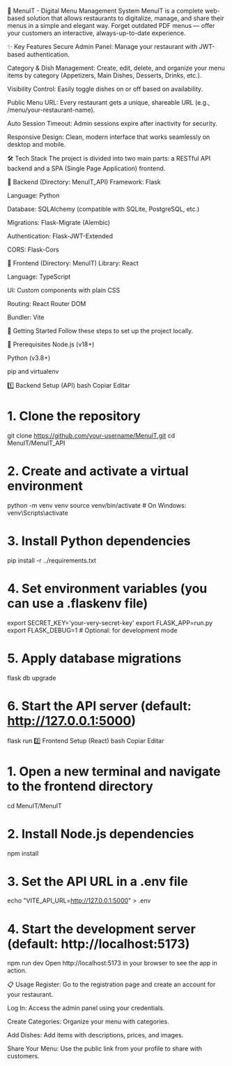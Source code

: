 🚀 MenuIT - Digital Menu Management System
MenuIT is a complete web-based solution that allows restaurants to digitalize, manage, and share their menus in a simple and elegant way. Forget outdated PDF menus — offer your customers an interactive, always-up-to-date experience.

✨ Key Features
Secure Admin Panel: Manage your restaurant with JWT-based authentication.

Category & Dish Management: Create, edit, delete, and organize your menu items by category (Appetizers, Main Dishes, Desserts, Drinks, etc.).

Visibility Control: Easily toggle dishes on or off based on availability.

Public Menu URL: Every restaurant gets a unique, shareable URL (e.g., /menu/your-restaurant-name).

Auto Session Timeout: Admin sessions expire after inactivity for security.

Responsive Design: Clean, modern interface that works seamlessly on desktop and mobile.

🛠️ Tech Stack
The project is divided into two main parts: a RESTful API backend and a SPA (Single Page Application) frontend.

🔧 Backend (Directory: MenuIT_API)
Framework: Flask

Language: Python

Database: SQLAlchemy (compatible with SQLite, PostgreSQL, etc.)

Migrations: Flask-Migrate (Alembic)

Authentication: Flask-JWT-Extended

CORS: Flask-Cors

🎨 Frontend (Directory: MenuIT)
Library: React

Language: TypeScript

UI: Custom components with plain CSS

Routing: React Router DOM

Bundler: Vite

🚀 Getting Started
Follow these steps to set up the project locally.

🔧 Prerequisites
Node.js (v18+)

Python (v3.8+)

pip and virtualenv

1️⃣ Backend Setup (API)
bash
Copiar
Editar
# 1. Clone the repository
git clone https://github.com/your-username/MenuIT.git
cd MenuIT/MenuIT_API

# 2. Create and activate a virtual environment
python -m venv venv
source venv/bin/activate  # On Windows: venv\Scripts\activate

# 3. Install Python dependencies
pip install -r ../requirements.txt

# 4. Set environment variables (you can use a .flaskenv file)
export SECRET_KEY='your-very-secret-key'
export FLASK_APP=run.py
export FLASK_DEBUG=1  # Optional: for development mode

# 5. Apply database migrations
flask db upgrade

# 6. Start the API server (default: http://127.0.0.1:5000)
flask run
2️⃣ Frontend Setup (React)
bash
Copiar
Editar
# 1. Open a new terminal and navigate to the frontend directory
cd MenuIT/MenuIT

# 2. Install Node.js dependencies
npm install

# 3. Set the API URL in a .env file
echo "VITE_API_URL=http://127.0.0.1:5000" > .env

# 4. Start the development server (default: http://localhost:5173)
npm run dev
Open http://localhost:5173 in your browser to see the app in action.

📋 Usage
Register: Go to the registration page and create an account for your restaurant.

Log In: Access the admin panel using your credentials.

Create Categories: Organize your menu with categories.

Add Dishes: Add items with descriptions, prices, and images.

Share Your Menu: Use the public link from your profile to share with customers.

